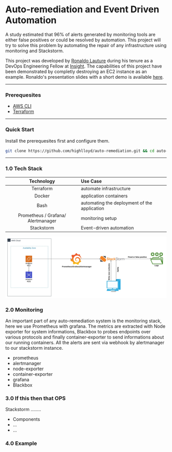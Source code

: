 

# Auto-remediation and Event Driven Automation
A study estimated that 96% of alerts generated by monitoring tools are either false positives or could be resolved by automation. This project will try to solve this problem by automating the repair of any infrastructure using monitoring and Stackstorm.

This project was developed by [Ronaldo Lauture](https://www.linkedin.com/in/ronaldo-lauture-08934a59/) during his tenure as a DevOps Engineering Fellow at [Insight](https://www.insightdevops.com/). The capabilities of this project have been demonstrated by completly destroying an EC2 instance as an example. Ronaldo's presentation slides with a short demo is available [here](https://docs.google.com/presentation/d/1OrvwadiH-WYRtB_8sGYmyPx6CZl8urtcpWVMj38T-D8/edit?usp=sharing).

----
### Prerequesites 
- [AWS CLI](https://docs.aws.amazon.com/cli/latest/userguide/cli-chap-install.html)
- [Terraform](https://www.terraform.io/downloads.html)

----
### Quick Start
Install the prerequesites first and configure them.
```sh
git clone https://github.com/highlloyd/auto-remediation.git && cd auto-remediation/ | sh install.sh
```
----
### 1.0 Tech Stack

| Technology | Use Case |
| :---: | :---- |
| Terraform | automate infrastructure |
| Docker | application containers |
| Bash| automating the deployment of the application |
| Prometheus / Grafana/ Alertmanager | monitoring setup |
| Stackstorm | Event-driven automation |

![Image of infra](images/arch.jpeg)

### 2.0 Monitoring

An important part of any auto-remediation system is the monitoring stack, here we use Prometheus with grafana. The metrics are extracted with Node exporter for system informations, Blackbox to probes endpoints over various protocols and finally container-exporter to send informations about our running containers. All the alerts are sent via webhook by alertmanager to our stackstorm instance.
 
  - prometheus
  - alertmanager
  - node-exporter
  - container-exporter
  - grafana
  - Blackbox
### 3.0 If this then that OPS
Stackstorm ........

- Components
- ...
- ...

### 4.0 Example
 
